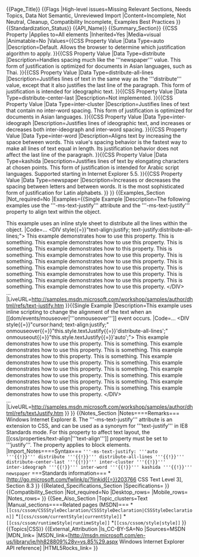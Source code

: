 {{Page_Title}}
{{Flags
|High-level issues=Missing Relevant Sections, Needs Topics, Data Not Semantic, Unreviewed Import
|Content=Incomplete, Not Neutral, Cleanup, Compatibility Incomplete, Examples Best Practices
}}
{{Standardization_Status}}
{{API_Name}}
{{Summary_Section}}
{{CSS Property
|Applies to=All elements
|Inherited=Yes
|Media=visual
|Animatable=No
|Values={{CSS Property Value
|Data Type=auto
|Description=Default. Allows the browser to determine which justification algorithm to apply.
}}{{CSS Property Value
|Data Type=distribute
|Description=Handles spacing much like the '''newspaper''' value. This form of justification is optimized for documents in Asian languages, such as Thai.
}}{{CSS Property Value
|Data Type=distribute-all-lines
|Description=Justifies lines of text in the same way as the '''distribute''' value, except that it also justifies the last line of the paragraph. This form of justification is intended for ideographic text.
}}{{CSS Property Value
|Data Type=distribute-center-last
|Description=Not implemented.
}}{{CSS Property Value
|Data Type=inter-cluster
|Description=Justifies lines of text that contain no inter-word spacing. This form of justification is optimized for documents in Asian languages.
}}{{CSS Property Value
|Data Type=inter-ideograph
|Description=Justifies lines of ideographic text, and increases or decreases both inter-ideograph and inter-word spacing.
}}{{CSS Property Value
|Data Type=inter-word
|Description=Aligns text by increasing the space between words. This value's spacing behavior is the fastest way to make all lines of text equal in length. Its justification behavior does not affect the last line of the paragraph.
}}{{CSS Property Value
|Data Type=kashida
|Description=Justifies lines of text by elongating characters at chosen points.  This form of justification is intended for Arabic script languages. Supported starting in Internet Explorer 5.5.
}}{{CSS Property Value
|Data Type=newspaper
|Description=Increases or decreases the spacing between letters and between words. It is the most sophisticated form of justification for Latin alphabets.
}}
}}
{{Examples_Section
|Not_required=No
|Examples={{Single Example
|Description=The following examples use the '''-ms-text-justify''' attribute and the '''-ms-text-justify''' property to align text within the object.

This example uses an inline style sheet to distribute all the lines within the object.
|Code=...
&lt;DIV style{{=}}"text-align:justify; text-justify:distribute-all-lines;"&gt;
    This example demonstrates how to use this property. This is
    something. This example demonstrates how to use this property.
    This is something. This example demonstrates how to this 
    property. This is something. This example demonstrates how to use this
    property. This is something. This example demonstrates how to
    use this property. This is something. This example demonstrates
    how to use this property. This is something. This example
    demonstrates how to use this property. This is something.
    This example demonstrates how to use this property. This is
    something. This example demonstrates how to use this property.
&lt;/DIV&gt;                
...
|LiveURL=http://samples.msdn.microsoft.com/workshop/samples/author/dhtml/refs/text-justify.htm
}}{{Single Example
|Description=This example uses inline scripting to change the alignment of the text when an [[dom/events/mouseover|'''onmouseover''']] event occurs.
|Code=...
&lt;DIV style{{=}}"cursor:hand; text-align:justify;"
    onmouseover{{=}}"this.style.textJustify{{=}}'distribute-all-lines';"
    onmouseout{{=}}"this.style.textJustify{{=}}'auto';"&gt;
    This example demonstrates how to use this property. This is
    something. This example demonstrates how to use this property.
    This is something. This example demonstrates how to this 
    property. This is something. This example demonstrates how to use this
    property. This is something. This example demonstrates how to
    use this property. This is something. This example demonstrates
    how to use this property. This is something. This example
    demonstrates how to use this property. This is something.
    This example demonstrates how to use this property. This is
    something. This example demonstrates how to use this property.
&lt;/DIV&gt;                
...
|LiveURL=http://samples.msdn.microsoft.com/workshop/samples/author/dhtml/refs/textJustify.htm
}}
}}
{{Notes_Section
|Notes====Remarks===
Windows Internet Explorer 8. The '''-ms-text-justify''' attribute is an extension to CSS, and can be used as a synonym for '''text-justify''' in IE8 Standards mode.
For this property to affect text layout, the [[css/properties/text-align|'''text-align''']] property must be set to '''justify'''.
The property applies to block elements.
|Import_Notes====Syntax===
<code>'''-ms-text-justify: '''auto '''{{!}}''' distribute '''{{!}}''' distribute-all-lines '''{{!}}''' distribute-center-last '''{{!}}''' inter-cluster '''{{!}}''' inter-ideograph '''{{!}}''' inter-word '''{{!}}''' kashida '''{{!}}''' newspaper</code>
===Standards information===
*[http://go.microsoft.com/fwlink/p/?linkid{{=}}203766 CSS Text Level 3], Section 8.3
}}
{{Related_Specifications_Section
|Specifications=
}}
{{Compatibility_Section
|Not_required=No
|Desktop_rows=
|Mobile_rows=
|Notes_rows=
}}
{{See_Also_Section
|Topic_clusters=Text
|Manual_sections====Related pages (MSDN)===
*<code>[[css/cssom/CSSStyleDeclaration/CSSStyleDeclaration|CSSStyleDeclaration]]</code>
*<code>[[css/cssom/currentStyle|currentStyle]]</code>
*<code>[[css/cssom/runtimeStyle|runtimeStyle]]</code>
*<code>[[css/cssom/style|style]]</code>
}}
{{Topics|CSS}}
{{External_Attribution
|Is_CC-BY-SA=No
|Sources=MSDN
|MDN_link=
|MSDN_link=[http://msdn.microsoft.com/en-us/library/ie/hh828809%28v=vs.85%29.aspx Windows Internet Explorer API reference]
|HTML5Rocks_link=
}}
